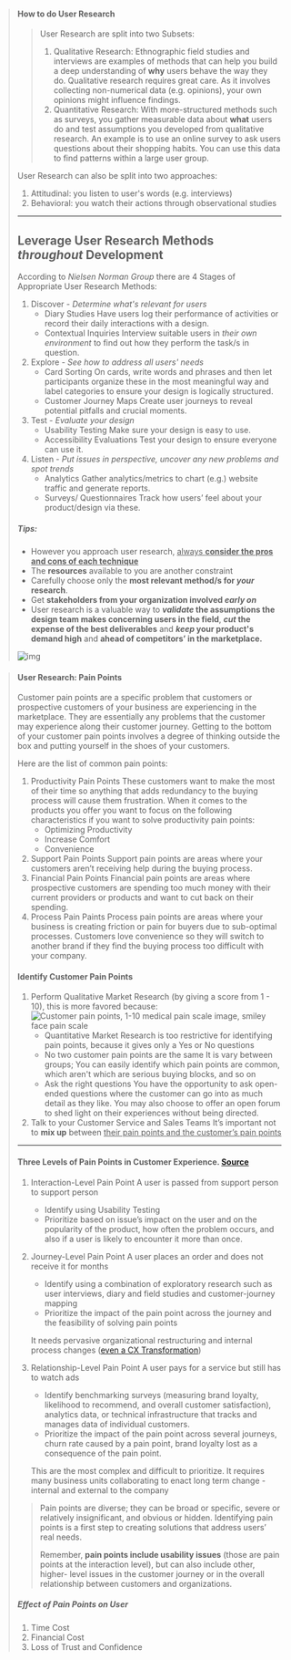 > #### How to do User Research 
>
> > User Research are split into two Subsets:
> >
> > 1. Qualitative Research:
> >     Ethnographic field studies and interviews are examples of methods that can help you build a deep understanding of **why** users behave the way they do. Qualitative research requires great care. As it involves collecting non-numerical data (e.g. opinions), your own opinions might influence findings.
> > 2. Quantitative Research:
> >    With more-structured methods such as surveys, you gather measurable data about **what** users do and test assumptions you developed from qualitative research. An example is to use an online survey to ask users questions about their shopping habits. You can use this data to find patterns within a large user group.
>
> User Research can also be split into two approaches:
>
> 1. Attitudinal: you listen to user's words (e.g. interviews) 
> 2. Behavioral: you watch their actions through observational studies
>
> ___
>
> ## Leverage User Research Methods *throughout* Development
>
> According to *Nielsen Norman Group* there are 4 Stages of Appropriate User Research Methods:
>
> 1. Discover - *Determine what's relevant for users*
>    - Diary Studies 
>      Have users log their performance of activities or record their daily interactions with a design.
>    - Contextual Inquiries
>      Interview suitable users in *their own environment* to find out how they perform the task/s in question.
> 2. Explore - *See how to address all users' needs*
>    - Card Sorting
>      On cards, write words and phrases and then let participants organize these in the most meaningful way and label categories to ensure your design is logically structured.
>    - Customer Journey Maps
>      Create user journeys to reveal potential pitfalls and crucial moments.
> 3. Test - *Evaluate your design*
>    - Usability Testing
>      Make sure your design is easy to use.
>    - Accessibility Evaluations
>      Test your design to ensure everyone can use it.
> 4. Listen - *Put issues in perspective, uncover any new problems and spot trends*
>    - Analytics
>      Gather analytics/metrics to chart (e.g.) website traffic and generate reports.
>    - Surveys/ Questionnaires
>      Track how users’ feel about your product/design via these.
>
> ##### Tips:
>
> - However you approach user research, <u>always **consider the pros and cons of each technique**</u>
> - The **resources** available to you are another constraint
> - Carefully choose only the **most relevant method/s for *your* research**. 
> - Get **stakeholders from your organization involved *early on***
> - User research is a valuable way to ***validate* the assumptions the design team makes concerning users in the field**, ***cut* the expense of the best deliverables** and ***keep* your product's demand high** and **ahead of competitors’ in the marketplace.**
>
> ![img](https://public-media.interaction-design.org/images/uploads/user-content/1445/2SAercyo7pKKaaekqa5SStdwccD3WswK4tq1s3If.png)

> #### User Research: Pain Points
>
> Customer pain points are a specific problem that customers or prospective customers of your business are experiencing in the marketplace. They are essentially any problems that the customer may experience along their customer journey. Getting to the bottom of your customer pain points involves a degree of thinking outside the box and putting yourself in the shoes of your customers.
>
> Here are the list of common pain points:
>
> 1. Productivity Pain Points
>    These customers want to make the most of their time so anything that adds redundancy to the buying process will cause them frustration. When it comes to the products you offer you want to focus on the following characteristics if you want to solve productivity pain points:
>    - Optimizing Productivity
>    - Increase Comfort
>    - Convenience
> 2. Support Pain Points
>    Support pain points are areas where your customers aren’t receiving help during the buying process. 
> 3. Financial Pain Points
>    Financial pain points are areas where prospective customers are spending too much money with their current providers or products and want to cut back on their spending.
> 4. Process Pain Paints
>    Process pain points are areas where your business is creating friction or pain for buyers due to sub-optimal processes. Customers love convenience so they will switch to another brand if they find the buying process too difficult with your company.
>
> #### Identify Customer Pain Points
>
> 1. Perform Qualitative Market Research (by giving a score from 1 - 10), this is more favored because:
>    ![Customer pain points, 1-10 medical pain scale image, smiley face pain scale](https://wordstream-files-prod.s3.amazonaws.com/s3fs-public/styles/simple_image/public/images/pain-points.jpg?2MPV6.9fuVRVQ3xyeTNOwiFb5X5ew8kM&itok=FWzbvNNw)
>    - Quantitative Market Research is too restrictive for identifying pain points, 
>      because it gives only a Yes or No questions 
>    - No two customer pain points are the same
>      It is vary between groups; You can easily identify which pain points are common, which aren't which are serious buying blocks, and so on
>    - Ask the right questions
>      You have the opportunity to ask open-ended questions where the customer can go into as much detail as they like. You may also choose to offer an open forum to shed light on their experiences without being directed.
> 2. Talk to your Customer Service and Sales Teams
>    It’s important not to **mix up** between <u>their pain points and the customer’s pain points</u>
>
> ___
>
> #### Three Levels of Pain Points in Customer Experience. [Source](https://www.nngroup.com/articles/pain-points/)
>
> 1. Interaction-Level Pain Point
>    A user is passed from support person to support person
>
>    - Identify using Usability Testing
>    - Prioritize based on issue’s impact on the user and on the popularity of the product, how often the problem occurs, and also if a user is likely to encounter it more than once.
>
> 2. Journey-Level Pain Point
>    A user places an order and does not receive it for months
>
>    - Identify using a combination of exploratory research such as user interviews, diary and field studies and customer-journey mapping
>    - Prioritize the impact of the pain point across the journey and the feasibility of solving pain points
>
>    It needs pervasive organizational restructuring and internal process changes 
>    ([even a CX Transformation](https://www.nngroup.com/articles/framework-cx-transformation/))
>
> 3. Relationship-Level Pain Point
>    A user pays for a service but still has to watch ads
>
>    - Identify benchmarking surveys (measuring brand loyalty, likelihood to recommend, and overall customer satisfaction), analytics data, or technical infrastructure that tracks and manages data of individual customers.
>    - Prioritize the impact of the pain point across several journeys, churn rate caused by a pain point, brand loyalty lost as a consequence of the pain point.
>
>    This are the most complex and difficult to prioritize. It requires many business units collaborating to enact long term change - internal and external to the company
>
> > Pain points are diverse; they can be broad or specific, severe or relatively insignificant, and obvious or hidden. Identifying pain points is a first step to creating solutions that address users’ real needs. 
> >
> > Remember, **pain points include usability issues** (those are pain points at the interaction level), but can also include other, higher- level issues in the customer journey or in the overall relationship between customers and organizations.
>
> ##### Effect of Pain Points on User
>
> 1. Time Cost
> 2. Financial Cost
> 3. Loss of Trust and Confidence